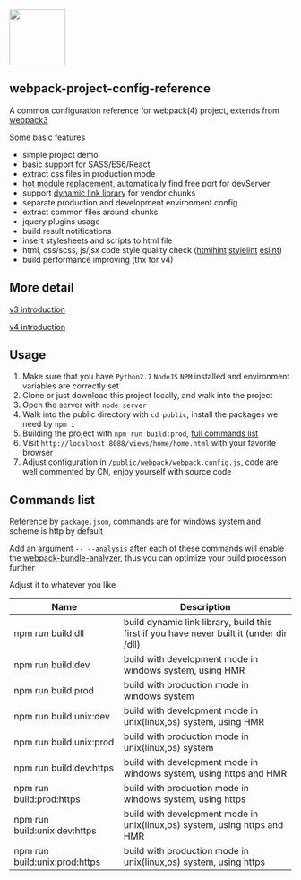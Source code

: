 
<img src="https://camo.githubusercontent.com/d18f4a7a64244f703efcb322bf298dcb4ca38856/68747470733a2f2f7765627061636b2e6a732e6f72672f6173736574732f69636f6e2d7371756172652d6269672e737667" width="100px" height="100px">

## webpack-project-config-reference
A common configuration reference for webpack(4) project, extends from [webpack3](https://github.com/imwtr/webpack-demo)

Some basic features

- simple project demo
- basic support for SASS/ES6/React
- extract css files in production mode
- [hot module replacement](https://github.com/webpack/webpack-dev-server), automatically find free port for devServer
- support [dynamic link library](https://webpack.js.org/plugins/dll-plugin/) for vendor chunks
- separate production and development environment config
- extract common files around chunks
- jquery plugins usage
- build result notifications
- insert stylesheets and scripts to html file
- html, css/scss, js/jsx code style quality check ([htmlhint](http://htmlhint.com/) [stylelint](https://stylelint.io/) [eslint](https://eslint.org/docs/user-guide/configuring))
- build performance improving (thx for v4)

## More detail
[v3 introduction](http://www.cnblogs.com/imwtr/p/7786204.html)

[v4 introduction](https://www.cnblogs.com/imwtr/p/9189670.html)


## Usage
1. Make sure that you have `Python2.7` `NodeJS` `NPM` installed and environment variables are correctly set
2. Clone or just download this project locally, and walk into the project
3. Open the server with `node server`
4. Walk into the public directory with `cd public`, install the packages we need by `npm i`
5. Building the project with `npm run build:prod`, [full commands list](https://github.com/imwtr/webpack-project-config-reference/blob/master/README.md#commands-list)
6. Visit `http://localhost:8088/views/home/home.html` with your favorite browser
7. Adjust configuration in `/public/webpack/webpack.config.js`, code are well commented by CN, enjoy yourself with source code

## Commands list
Reference by `package.json`, commands are for windows system and scheme is http by default

Add an argument `-- --analysis` after each of these commands will enable the [webpack-bundle-analyzer](https://github.com/webpack-contrib/webpack-bundle-analyzer), thus you can optimize your build processon further

Adjust it to whatever you like

| Name               | Description          |
| --------------     | -------------        |
| npm run build:dll  | build dynamic link library, build this first if you have never built it (under dir /dll)  |
| npm run build:dev  | build with development mode in windows system, using HMR  |
| npm run build:prod  | build with production mode in windows system  |
| npm run build:unix:dev  | build with development mode in unix(linux,os) system, using HMR  |
| npm run build:unix:prod  | build with production mode in unix(linux,os) system   |
| npm run build:dev:https  | build with development mode in windows system, using https and HMR |
| npm run build:prod:https  | build with production mode in windows system, using https  |
| npm run build:unix:dev:https  | build with development mode in unix(linux,os) system, using https and HMR  |
| npm run build:unix:prod:https  | build with production mode in unix(linux,os) system, using https   |



